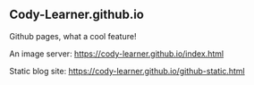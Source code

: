 ## Cody-Learner.github.io

Github pages, what a cool feature!

An image server: https://cody-learner.github.io/index.html

Static blog site: https://cody-learner.github.io/github-static.html
